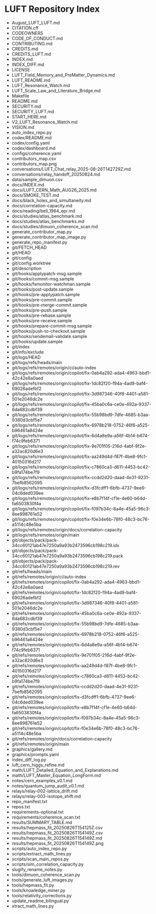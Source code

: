 # LUFT Repository Index

- August_LUFT_LUFT.md
- CITATION.cff
- CODEOWNERS
- CODE_OF_CONDUCT.md
- CONTRIBUTING.md
- CREDITS.md
- CREDITS_LUFT.md
- INDEX.md
- INDEX_DIFF.md
- LICENSE
- LUFT_Field_Memory_and_PreMatter_Dynamics.md
- LUFT_README.md
- LUFT_Resonance_Watch.md
- LUFT_Scale_Law_and_Literature_Bridge.md
- Makefile
- README.md
- SECURITY.md
- SECURITY_LUFT.md
- START_HERE.md
- V2_LUFT_Resonance_Watch.md
- VISION.md
- auto_index_repo.py
- codex/README.md
- codex/config.yaml
- codex/dashboard.md
- configs/coherence.yaml
- contributors_map.csv
- contributors_map.png
- conversations/LUFT_Chat_relay_2025-08-26T142729Z.md
- conversations/relay_handoff_20250824.md
- data/sample_dimuon.csv
- docs/INDEX.md
- docs/LUFT_CERN_Math_AUG26_2025.md
- docs/SMOKE_TEST.md
- docs/black_holes_and_simultaneity.md
- docs/correlation-capacity.md
- docs/reading/bell_1964_epr.md
- docs/studies/atlas_benchmark.md
- docs/studies/atlas_benchmarks.md
- docs/studies/dimuon_coherence_scan.md
- generate_contributor_map.py
- generate_contributor_map_image.py
- generate_repo_manifest.py
- git/FETCH_HEAD
- git/HEAD
- git/config
- git/config.worktree
- git/description
- git/hooks/applypatch-msg.sample
- git/hooks/commit-msg.sample
- git/hooks/fsmonitor-watchman.sample
- git/hooks/post-update.sample
- git/hooks/pre-applypatch.sample
- git/hooks/pre-commit.sample
- git/hooks/pre-merge-commit.sample
- git/hooks/pre-push.sample
- git/hooks/pre-rebase.sample
- git/hooks/pre-receive.sample
- git/hooks/prepare-commit-msg.sample
- git/hooks/push-to-checkout.sample
- git/hooks/sendemail-validate.sample
- git/hooks/update.sample
- git/index
- git/info/exclude
- git/logs/HEAD
- git/logs/refs/heads/main
- git/logs/refs/remotes/origin/ci/auto-index
- git/logs/refs/remotes/origin/copilot/fix-0ab4a292-ada4-4963-bbd1-42c42e8a0aed
- git/logs/refs/remotes/origin/copilot/fix-1dc82f20-f94a-4ad9-baf4-69026adefbf2
- git/logs/refs/remotes/origin/copilot/fix-3d987346-40f8-4401-a581-501e2046dc2e
- git/logs/refs/remotes/origin/copilot/fix-45ba0c6a-ce0e-492a-9337-6da682cdbf39
- git/logs/refs/remotes/origin/copilot/fix-55b98bd9-7dfe-4685-b3aa-9380d3cbf5e7
- git/logs/refs/remotes/origin/copilot/fix-6978b218-0752-46f6-a525-b96461a8424e
- git/logs/refs/remotes/origin/copilot/fix-6d4a8e9a-a56f-4b14-b674-f74c9feb6371
- git/logs/refs/remotes/origin/copilot/fix-9e701f05-216d-4abf-9f2e-a32ac820d6e3
- git/logs/refs/remotes/origin/copilot/fix-aa249d4d-f87f-4be8-9fc1-40150316d217
- git/logs/refs/remotes/origin/copilot/fix-c7860ca3-d611-4453-bc42-b9fa174be7f9
- git/logs/refs/remotes/origin/copilot/fix-ccdd2d20-daad-4e31-9231-7befb8562095
- git/logs/refs/remotes/origin/copilot/fix-d3fcdff1-6bfb-4737-9ee6-04c6ded039ee
- git/logs/refs/remotes/origin/copilot/fix-e8b7f14f-cf1e-4e60-b64d-fa6503830f4a
- git/logs/refs/remotes/origin/copilot/fix-f097b34c-8a4e-45a5-96c3-8ee998761e52
- git/logs/refs/remotes/origin/copilot/fix-f0e34e6b-78f0-48c3-bc76-a5114c48e5ba
- git/logs/refs/remotes/origin/docs/correlation-capacity
- git/logs/refs/remotes/origin/main
- git/objects/pack/pack-34cc60121ab47e7250a9a93b2473596cb198c219.idx
- git/objects/pack/pack-34cc60121ab47e7250a9a93b2473596cb198c219.pack
- git/objects/pack/pack-34cc60121ab47e7250a9a93b2473596cb198c219.rev
- git/refs/heads/main
- git/refs/remotes/origin/ci/auto-index
- git/refs/remotes/origin/copilot/fix-0ab4a292-ada4-4963-bbd1-42c42e8a0aed
- git/refs/remotes/origin/copilot/fix-1dc82f20-f94a-4ad9-baf4-69026adefbf2
- git/refs/remotes/origin/copilot/fix-3d987346-40f8-4401-a581-501e2046dc2e
- git/refs/remotes/origin/copilot/fix-45ba0c6a-ce0e-492a-9337-6da682cdbf39
- git/refs/remotes/origin/copilot/fix-55b98bd9-7dfe-4685-b3aa-9380d3cbf5e7
- git/refs/remotes/origin/copilot/fix-6978b218-0752-46f6-a525-b96461a8424e
- git/refs/remotes/origin/copilot/fix-6d4a8e9a-a56f-4b14-b674-f74c9feb6371
- git/refs/remotes/origin/copilot/fix-9e701f05-216d-4abf-9f2e-a32ac820d6e3
- git/refs/remotes/origin/copilot/fix-aa249d4d-f87f-4be8-9fc1-40150316d217
- git/refs/remotes/origin/copilot/fix-c7860ca3-d611-4453-bc42-b9fa174be7f9
- git/refs/remotes/origin/copilot/fix-ccdd2d20-daad-4e31-9231-7befb8562095
- git/refs/remotes/origin/copilot/fix-d3fcdff1-6bfb-4737-9ee6-04c6ded039ee
- git/refs/remotes/origin/copilot/fix-e8b7f14f-cf1e-4e60-b64d-fa6503830f4a
- git/refs/remotes/origin/copilot/fix-f097b34c-8a4e-45a5-96c3-8ee998761e52
- git/refs/remotes/origin/copilot/fix-f0e34e6b-78f0-48c3-bc76-a5114c48e5ba
- git/refs/remotes/origin/docs/correlation-capacity
- git/refs/remotes/origin/main
- graphics/gallery.md
- graphics/prompts.yaml
- index_diff_log.py
- luft_cern_higgs_refine.md
- math/LUFT_Detailed_Equation_and_Explanations.md
- math/LUFT_Master_Equation_LongForm.md
- notes/cern_examples_v0.1.md
- notes/quantum_jump_audit_v0.1.md
- relays/relay-002-lattice_drift.md
- relays/relay-003-isotope_shift.md
- repo_manifest.txt
- repos.txt
- requirements-optional.txt
- requirements/coherence_scan.txt
- results/SUMMARY_TABLE.md
- results/hepmass_fit_20250826T154125Z.csv
- results/hepmass_fit_20250826T154149Z.csv
- results/hepmass_fit_20250826T154149Z.md
- results/hepmass_fit_20250826T154149Z.png
- scripts/auto_index_repo.py
- scripts/extract_math_lines.py
- scripts/scan_main_repos.py
- scripts/sim_correlation_capacity.py
- slugify_rename_notes.py
- tools/dimuon_coherence_scan.py
- tools/generate_luft_images.py
- tools/hepmass_fit.py
- tools/knowledge_miner.py
- tools/relativity_corrections.py
- update_readme_bilingual.py
- xtract_math_lines.py
